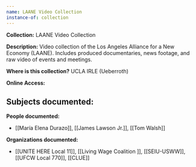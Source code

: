 ```yaml
---
name: LAANE Video Collection
instance-of: collection
---
```

**Collection:** LAANE Video Collection

**Description:** Video collection of the Los Angeles Alliance for a New Economy (LAANE). Includes produced documentaries, news footage, and raw video of events and meetings.    

**Where is this collection?** UCLA IRLE (Ueberroth)

**Online Access:** 

**Subjects documented:** 
- 

**People documented:** 
- [[María Elena Durazo]], [[James Lawson Jr.]], [[Tom Walsh]]

**Organizations documented:** 
- [[UNITE HERE Local 11]], [[Living Wage Coalition ]], [[SEIU-USWW]], [[UFCW Local 770]], [[CLUE]]